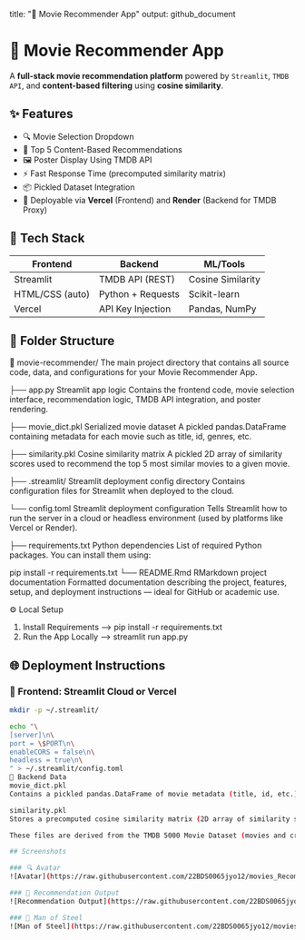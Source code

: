 
title: "🎥 Movie Recommender App"
output: github_document

# 🎥 Movie Recommender App

A **full-stack movie recommendation platform** powered by `Streamlit`, `TMDB API`, and **content-based filtering** using **cosine similarity**.

## ✨ Features

- 🔍 Movie Selection Dropdown  
- 🎯 Top 5 Content-Based Recommendations  
- 🖼️ Poster Display Using TMDB API  
- ⚡ Fast Response Time (precomputed similarity matrix)  
- 📦 Pickled Dataset Integration  
- 🚀 Deployable via **Vercel** (Frontend) and **Render** (Backend for TMDB Proxy)

## 🧪 Tech Stack

| Frontend        | Backend           | ML/Tools        |
|----------------|-------------------|-----------------|
| Streamlit      | TMDB API (REST)   | Cosine Similarity |
| HTML/CSS (auto)| Python + Requests | Scikit-learn     |
| Vercel         | API Key Injection | Pandas, NumPy    |

## 📂 Folder Structure

📁 movie-recommender/
The main project directory that contains all source code, data, and configurations for your Movie Recommender App.

├── app.py
Streamlit app logic
Contains the frontend code, movie selection interface, recommendation logic, TMDB API integration, and poster rendering.

├── movie_dict.pkl
Serialized movie dataset
A pickled pandas.DataFrame containing metadata for each movie such as title, id, genres, etc.

├── similarity.pkl
Cosine similarity matrix
A pickled 2D array of similarity scores used to recommend the top 5 most similar movies to a given movie.

├── .streamlit/
Streamlit deployment config directory
Contains configuration files for Streamlit when deployed to the cloud.

└── config.toml
Streamlit deployment configuration
Tells Streamlit how to run the server in a cloud or headless environment (used by platforms like Vercel or Render).

├── requirements.txt
Python dependencies
List of required Python packages. You can install them using:

pip install -r requirements.txt
└── README.Rmd
RMarkdown project documentation
Formatted documentation describing the project, features, setup, and deployment instructions — ideal for GitHub or academic use.

⚙️ Local Setup
1. Install Requirements --> pip install -r requirements.txt
2. Run the App Locally --> streamlit run app.py

## 🌐 Deployment Instructions

### 🔹 Frontend: Streamlit Cloud or Vercel

```bash
mkdir -p ~/.streamlit/

echo "\
[server]\n\
port = \$PORT\n\
enableCORS = false\n\
headless = true\n\
" > ~/.streamlit/config.toml
💾 Backend Data
movie_dict.pkl
Contains a pickled pandas.DataFrame of movie metadata (title, id, etc.).

similarity.pkl
Stores a precomputed cosine similarity matrix (2D array of similarity scores between movies).

These files are derived from the TMDB 5000 Movie Dataset (movies and credits) and processed using a Jupyter Notebook pipeline.

## Screenshots

### 🔍 Avatar
![Avatar](https://raw.githubusercontent.com/22BDS0065jyo12/movies_Recommendation_Sys_Jyothsna12/main/Screenshot%202025-06-02%20152507.png)

### 🎯 Recommendation Output
![Recommendation Output](https://raw.githubusercontent.com/22BDS0065jyo12/movies_Recommendation_Sys_Jyothsna12/main/Screenshot%202025-06-02%20152526.png)

### 🎯 Man of Steel
![Man of Steel](https://raw.githubusercontent.com/22BDS0065jyo12/movies_Recommendation_Sys_Jyothsna12/main/Screenshot%202025-06-02%20152604.png)
